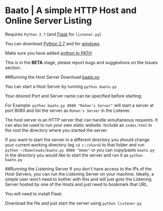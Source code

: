 Baato | A simple HTTP Host and Online Server Listing
=======================
Requires `Python 2.7` (and [Flask](http://flask.pocoo.org/) for `listener.py`)

You can download [Python 2.7](https://www.python.org/downloads/release/python-2710/) and for [windows](https://www.python.org/downloads/release/python-2710/)

Make sure you have added [python to PATH](http://stackoverflow.com/a/21433154/790971) 

This is in the **BETA** stage, please report bugs and suggestions on the Issues section.



##Running the Host Server
Download [baato.py](https://github.com/rhnvrm/Baato/raw/master/baato.py)

You can start a Host Server by running `python baato.py`

Your desired Port and Server name can be specified before starting:

For Example: `python baato.py 8080 "Rohan's Server"` will start a server at port 8080 and list the server as `Rohan's Server` in the Listener.

The host server is an HTTP server that can handle simultaneous requests. It can also be used to run your own static website. Include an `index.html` in the root the directory where you started the server.

If you want to start the server in a different directory you should change your current working directory (eg `cd c:/share`) to that folder and run `python ~/Downloads/baato.py 8080 "Demo"` or you can copy/paste `baato.py` in the directory you would like to start the server and run it as `python baato.py`

##Running the Listening Server
If you don't have access to the IPs of the Host Servers, you can run the Listening Server on your machine. Ideally, a simple user won't need to bother with this and will just goto the Listening Server hosted by one of the Hosts and just need to bookmark that URL. 

You will need to install Flask.

Download the file and just start the server using `python listener.py`
